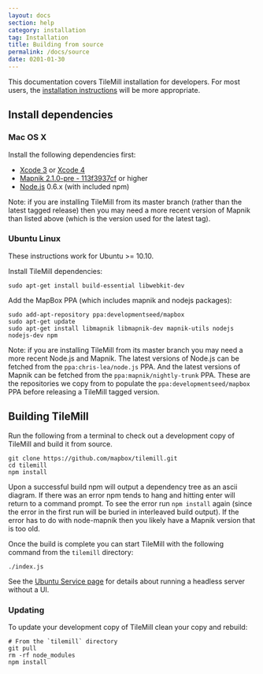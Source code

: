 ```yaml
---
layout: docs
section: help
category: installation
tag: Installation
title: Building from source
permalink: /docs/source
date: 0201-01-30
---
```


This documentation covers TileMill installation for developers. For most users, the [installation instructions]({{site.baseurl}}/docs/install) will be more appropriate.

## Install dependencies

### Mac OS X

Install the following dependencies first:

- [Xcode 3](https://connect.apple.com/cgi-bin/WebObjects/MemberSite.woa/wa/getSoftware?bundleID=20792) or [Xcode 4](http://itunes.apple.com/us/app/xcode/id448457090?mt=12)
- [Mapnik 2.1.0-pre - 113f3937cf](https://github.com/mapnik/mapnik/commit/113f3937cfa3cb37f9b390607338f0ce0c8c4508) or higher
- [Node.js][node] 0.6.x (with included npm)

Note: if you are installing TileMill from its master branch (rather than the latest tagged release) then you may need a more recent version of Mapnik than listed above (which is the version used for the latest tag).

### Ubuntu Linux

These instructions work for Ubuntu >= 10.10.

Install TileMill dependencies:

    sudo apt-get install build-essential libwebkit-dev

Add the MapBox PPA (which includes mapnik and nodejs packages):

    sudo add-apt-repository ppa:developmentseed/mapbox
    sudo apt-get update
    sudo apt-get install libmapnik libmapnik-dev mapnik-utils nodejs nodejs-dev npm


Note: if you are installing TileMill from its master branch you may need a more recent Node.js and Mapnik. The latest versions of Node.js can be fetched from the `ppa:chris-lea/node.js` PPA. And the latest versions of Mapnik can be fetched from the `ppa:mapnik/nightly-trunk` PPA. These are the repositories we copy from to populate the `ppa:developmentseed/mapbox` PPA before releasing a TileMill tagged version.

## Building TileMill

Run the following from a terminal to check out a development copy of TileMill and build it from source.

    git clone https://github.com/mapbox/tilemill.git
    cd tilemill
    npm install

Upon a successful build npm will output a dependency tree as an ascii diagram. If there was an error npm tends to hang and hitting enter will return to a command prompt. To see the error run `npm install` again (since the error in the first run will be buried in interleaved build output). If the error has to do with node-mapnik then you likely have a Mapnik version that is too old.

Once the build is complete you can start TileMill with the following command from the `tilemill` directory:

    ./index.js


See the [Ubuntu Service page]({{site.baseurl}}/docs/guides/ubuntu-service/) for details about running a headless server without a UI.

### Updating

To update your development copy of TileMill clean your copy and rebuild:

    # From the `tilemill` directory
    git pull
    rm -rf node_modules
    npm install

[mapnik]:http://www.mapnik.org
[xcode]:http://developer.apple.com/technologies/tools/xcode.html
[issues]:https://github.com/mapbox/tilemill/issues
[support]:http://support.mapbox.com/kb/tilemill/where-can-i-get-help-with-tilemill
[node]:https://github.com/joyent/node/wiki/Installation
[npm]:http://npmjs.org/
